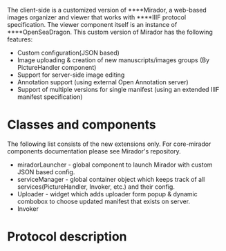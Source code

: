 The client-side is a customized version of ****Mirador, a web-based images organizer and viewer that works with ****IIIF protocol specification. The viewer component itself is an instance of ****OpenSeaDragon.
This custom version of Mirador has the following features:
* Custom configuration(JSON based)
* Image uploading & creation of new manuscripts/images groups (By PictureHandler component)
* Support for server-side image editing
* Annotation support (using external Open Annotation server)
* Support of multiple versions for single manifest (using an extended IIIF manifest specification)

# Classes and components
The following list consists of the new extensions only. For core-mirador components documentation please see Mirador's repository.
* miradorLauncher - global component to launch Mirador with custom JSON based config.
* serviceManager - global container object which keeps track of all services(PictureHandler, Invoker, etc.) and their config.
* Uploader - widget which adds uploader form popup & dynamic combobox to choose updated manifest that exists on server. 
* Invoker

# Protocol description
